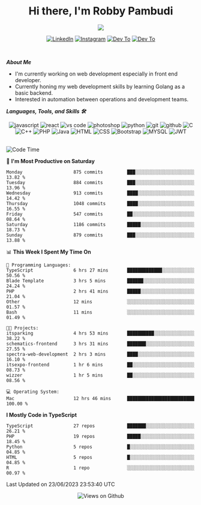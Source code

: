 <div align="center">
   <h1>Hi there, I'm Robby Pambudi </h1>

<img src="https://pronoun.cyou/x/y?subject=He&object=Him&height=20"> 
</div>

<p align='center'>
   <a href="https://www.linkedin.com/in/robbypambudi" target="_blank"><img src="https://img.shields.io/badge/LinkedIn-0077B5?style=for-the-badge&logo=linkedin&logoColor=white" alt="LinkedIn"></a>
   <a href="https://www.instagram.com/robbypambudi" target="_blank"><img src="https://img.shields.io/badge/Instagram-E4405F?style=for-the-badge&logo=instagram&logoColor=white" alt="Instagram"></a>
   <a href="https://dev.to/robbypambudi" target="_blank"><img src="https://img.shields.io/badge/dev.to-0A0A0A?style=for-the-badge&logo=dev.to&logoColor=white" alt="Dev To"></a>
   <a href="https://www.facebook.com/robbyulungpambudi" target="_blank"><img src="https://img.shields.io/badge/Facebook-1877F2?style=for-the-badge&logo=facebook&logoColor=white" alt="Dev To"></a>

</p> <p>
<br>
   
***About Me***
   
- I'm currently working on web development especially in front end developer.
- Currently honing my web development skills by learning Golang as a basic backend.
- Interested in automation between operations and development teams.
 
   
***Languages, Tools, and Skills 🛠***

   <div align="center">
   <img src="https://img.shields.io/badge/JavaScript-F7DF1E?style=for-the-badge&logo=javascript&logoColor=black" alt="javascript" />
      <img src="https://img.shields.io/badge/React-61DAFB?style=for-the-badge&logo=react&logoColor=black" alt="react" />
      <img src="https://img.shields.io/badge/vs%20code-007ACC?style=for-the-badge&logo=visual%20studio%20code&logoColor=white" alt="vs code" />
      <img src="https://img.shields.io/badge/adobe%20photoshop-31A8FF?style=for-the-badge&logo=adobe%20photoshop&logoColor=white" alt="photoshop" />
      <img src="https://img.shields.io/badge/python-3776AB?style=for-the-badge&logo=python&logoColor=white" alt="python" />
      <img src="https://img.shields.io/badge/Git-F05032?style=for-the-badge&logo=git&logoColor=white" alt="git" />
      <img src="https://img.shields.io/badge/GitHub-100000?style=for-the-badge&logo=github&logoColor=white" alt="github" />
      <img src="https://img.shields.io/badge/c-%2300599C.svg?style=for-the-badge&logo=c&logoColor=white" alt="C" />
      <img src="https://img.shields.io/badge/c++-%2300599C.svg?style=for-the-badge&logo=c%2B%2B&logoColor=white" alt="C++" />   
      <img src="https://img.shields.io/badge/PHP-777BB4?style=for-the-badge&logo=php&logoColor=white" alt="PHP" />
      <img src="https://img.shields.io/badge/Java-ED8B00?style=for-the-badge&logo=java&logoColor=white" alt="Java"/>
      <img src="https://img.shields.io/badge/HTML5-E34F26?style=for-the-badge&logo=html5&logoColor=white" alt="HTML" />
      <img src="https://img.shields.io/badge/CSS-239120?&style=for-the-badge&logo=css3&logoColor=white" alt ="CSS" />
      <img src="https://img.shields.io/badge/Bootstrap-563D7C?style=for-the-badge&logo=bootstrap&logoColor=white" alt="Bootstrap" />
      <img src="https://img.shields.io/badge/MySQL-00000F?style=for-the-badge&logo=mysql&logoColor=white" alt="MYSQL" />
      <img src="https://img.shields.io/badge/json%20web%20tokens-323330?style=for-the-badge&logo=json-web-tokens&logoColor=pink" alt="JWT" />
      
   </div><br>
   
<!--START_SECTION:waka-->
![Code Time](http://img.shields.io/badge/Code%20Time-809%20hrs%2058%20mins-blue)

📅 **I'm Most Productive on Saturday** 

```text
Monday                   875 commits         ███░░░░░░░░░░░░░░░░░░░░░░   13.82 % 
Tuesday                  884 commits         ███░░░░░░░░░░░░░░░░░░░░░░   13.96 % 
Wednesday                913 commits         ████░░░░░░░░░░░░░░░░░░░░░   14.42 % 
Thursday                 1048 commits        ████░░░░░░░░░░░░░░░░░░░░░   16.55 % 
Friday                   547 commits         ██░░░░░░░░░░░░░░░░░░░░░░░   08.64 % 
Saturday                 1186 commits        █████░░░░░░░░░░░░░░░░░░░░   18.73 % 
Sunday                   879 commits         ███░░░░░░░░░░░░░░░░░░░░░░   13.88 % 
```


📊 **This Week I Spent My Time On** 

```text
💬 Programming Languages: 
TypeScript               6 hrs 27 mins       █████████████░░░░░░░░░░░░   50.56 % 
Blade Template           3 hrs 5 mins        ██████░░░░░░░░░░░░░░░░░░░   24.24 % 
PHP                      2 hrs 41 mins       █████░░░░░░░░░░░░░░░░░░░░   21.04 % 
Other                    12 mins             ░░░░░░░░░░░░░░░░░░░░░░░░░   01.57 % 
Bash                     11 mins             ░░░░░░░░░░░░░░░░░░░░░░░░░   01.49 % 

🐱‍💻 Projects: 
itsparking               4 hrs 53 mins       ██████████░░░░░░░░░░░░░░░   38.22 % 
schematics-frontend      3 hrs 31 mins       ███████░░░░░░░░░░░░░░░░░░   27.55 % 
spectra-web-development  2 hrs 3 mins        ████░░░░░░░░░░░░░░░░░░░░░   16.10 % 
itsexpo-frontend         1 hr 6 mins         ██░░░░░░░░░░░░░░░░░░░░░░░   08.73 % 
wizzer                   1 hr 5 mins         ██░░░░░░░░░░░░░░░░░░░░░░░   08.56 % 

💻 Operating System: 
Mac                      12 hrs 46 mins      █████████████████████████   100.00 % 
```

**I Mostly Code in TypeScript** 

```text
TypeScript               27 repos            ███████░░░░░░░░░░░░░░░░░░   26.21 % 
PHP                      19 repos            █████░░░░░░░░░░░░░░░░░░░░   18.45 % 
Python                   5 repos             █░░░░░░░░░░░░░░░░░░░░░░░░   04.85 % 
HTML                     5 repos             █░░░░░░░░░░░░░░░░░░░░░░░░   04.85 % 
R                        1 repo              ░░░░░░░░░░░░░░░░░░░░░░░░░   00.97 % 
```




 Last Updated on 23/06/2023 23:53:40 UTC
<!--END_SECTION:waka-->

<div align="center">
<img src="https://komarev.com/ghpvc/?username=robbypambudi&color=green" alt="Views on Github" />
</div>

